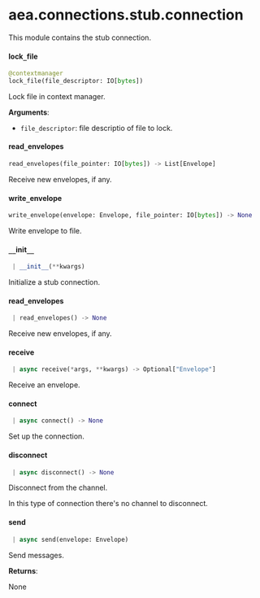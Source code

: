 <a name=".aea.connections.stub.connection"></a>
# aea.connections.stub.connection

This module contains the stub connection.

<a name=".aea.connections.stub.connection.lock_file"></a>
#### lock`_`file

```python
@contextmanager
lock_file(file_descriptor: IO[bytes])
```

Lock file in context manager.

**Arguments**:

- `file_descriptor`: file descriptio of file to lock.

<a name=".aea.connections.stub.connection.read_envelopes"></a>
#### read`_`envelopes

```python
read_envelopes(file_pointer: IO[bytes]) -> List[Envelope]
```

Receive new envelopes, if any.

<a name=".aea.connections.stub.connection.write_envelope"></a>
#### write`_`envelope

```python
write_envelope(envelope: Envelope, file_pointer: IO[bytes]) -> None
```

Write envelope to file.

<a name=".aea.connections.stub.connection.StubConnection.__init__"></a>
#### `__`init`__`

```python
 | __init__(**kwargs)
```

Initialize a stub connection.

<a name=".aea.connections.stub.connection.StubConnection.read_envelopes"></a>
#### read`_`envelopes

```python
 | read_envelopes() -> None
```

Receive new envelopes, if any.

<a name=".aea.connections.stub.connection.StubConnection.receive"></a>
#### receive

```python
 | async receive(*args, **kwargs) -> Optional["Envelope"]
```

Receive an envelope.

<a name=".aea.connections.stub.connection.StubConnection.connect"></a>
#### connect

```python
 | async connect() -> None
```

Set up the connection.

<a name=".aea.connections.stub.connection.StubConnection.disconnect"></a>
#### disconnect

```python
 | async disconnect() -> None
```

Disconnect from the channel.

In this type of connection there's no channel to disconnect.

<a name=".aea.connections.stub.connection.StubConnection.send"></a>
#### send

```python
 | async send(envelope: Envelope)
```

Send messages.

**Returns**:

None

